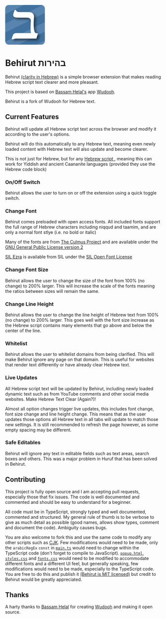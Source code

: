 ![Behirut logo](src/assets/logo128.png)

# Behirut בהירות

Behirut [(clarity in Hebrew)](https://en.wiktionary.org/wiki/%D7%91%D7%94%D7%99%D7%A8%D7%95%D7%AA)
is a simple browser extension that makes reading Hebrew script text clearer and more pleasant.

This project is based on [Bassam Helal's](https://github.com/basshelal) app [Wudooh](https://wudooh.app/).

Behirut is a fork of Wudooh for Hebrew text.

## Current Features

Behirut will update all Hebrew script text across the browser and modify it according
to the user's options.

Behirut will do this automatically to any Hebrew text, meaning even newly loaded
content with Hebrew text will also update and become clearer.

This is not just for Hebrew, but for any [Hebrew script ](https://en.wikipedia.org/wiki/Hebrew_alphabet), meaning this can work for Yiddish and ancient Caananite languages (provided they use the Hebrew code block)

### On/Off Switch

Behirut allows the user to turn on or off the extension using a quick toggle switch.

### Change Font

Behirut comes preloaded with open access fonts. All included fonts support the full range of Hebrew characters including niqqud and taamim, and are only a normal font stlye (i.e. no bold or italic)

Many of the fonts are from [The Culmus Project](https://culmus.sourceforge.io/index.html) and are available under the [GNU General Public License version 2](https://www.gnu.org/licenses/old-licenses/gpl-2.0.html)

[SIL Ezra](https://software.sil.org/ezra/) is available from SIL under the [SIL Open Font License](https://scripts.sil.org/cms/scripts/page.php?site_id=nrsi&id=OFL)

### Change Font Size

Behirut allows the user to change the size of the font from 100% (no change) to
200% larger. This will increase the scale of the fonts meaning the ratios between sizes
will remain the same.

### Change Line Height

Behirut allows the user to change the line height of Hebrew text from 100% (no change) to
200% larger. This goes well with the font size increase as the Hebrew script contains many
elements that go above and below the center of the line.

### Whitelist

Behirut allows the user to whitelist domains from being clarified. This will make Behirut ignore
any page on that domain. This is useful for websites that render text differently or have already clear Hebrew text.

### Live Updates

All Hebrew script text will be updated by Behirut, including newly loaded dynamic text such as
from YouTube comments and other social media websites. Make Hebrew Text Clear (Again?)!

Almost all option changes trigger live updates, this includes font change, font size
change and line height change. This means that as the user updates those options all Hebrew text
in all tabs will update to match those new settings. It is still recommended to refresh the page
however, as some empty spacing may be different.

### Safe Editables

Behirut will ignore any text in editable fields such as text areas, search boxes and others.
This was a major problem in Huruf that has been solved in Behirut.

## Contributing

This project is fully open source and I am accepting pull requests, especially those that fix issues.
The code is well documented and commented and should be easy to understand for a beginner.

All code must be in TypeScript, strongly typed and well documented, commented and structured.
My general rule of thumb is to be verbose to give as much detail as possible
(good names, allows show types, comment and document the code). Ambiguity causes bugs.

You are also welcome to fork this and use the same code to modify any other scripts such as
[CJK](https://en.wikipedia.org/wiki/CJK_characters).
Few modifications would need to be made, only the `arabicRegEx` `const` in
[`main.ts`](https://github.com/basshelal/Wudooh/blob/master/chrome/main.ts)
would need to change within the TypeScript code (don't forget to compile to JavaScript).
[`popup.html`](https://github.com/basshelal/Wudooh/blob/master/chrome/popup.html),
[`styles.css`](https://github.com/basshelal/Wudooh/blob/master/chrome/styles.css) and
[`fonts.css`](https://github.com/basshelal/Wudooh/blob/master/chrome/fonts.css) would need to be modified
to accommodate different fonts and a different UI feel, but generally speaking, few modifications would need
to be made, especially to the TypeScript code.
You are free to do this and publish it [(Behirut is MIT licensed)](https://github.com/basshelal/Wudooh/blob/master/LICENSE)
but credit to Behirut would be greatly appreciated.

## Thanks

A harty thanks to [Bassam Helal](https://github.com/basshelal) for creating [Wudooh](https://github.com/basshelal/Wudooh) and making it open source.
